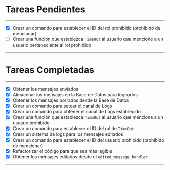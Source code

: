 # Tareas Pendientes

---
- [x] Crear un comando para establecer el ID del rol prohíbido (prohíbido de mencionar)
- [ ] Crear una función que establezca `TimeOut` al usuario que mencione a un usuario perteneciente al rol prohibido
---

# Tareas Completadas

---
- [x] Obtener los mensajes enviados
- [x] Almacenar los mensajes en la Base de Datos para logearlos
- [x] Obtener los mensajes borrados desde la Base de Datos
- [x] Crear un comando para setear el canal de Logs
- [x] Crear un comando para obtener el canal de Logs establecido
- [x] Crear una función que establezca `TimeOut` al usuario que mencione a un usuario prohibido
- [x] Crear un comando para establecer el ID del rol de `TimeOut`
- [x] Crear un sistema de logs para los mensajes editados
- [x] Crear un comando para establecer el ID del usuario prohibido (prohibido de mencionar)
- [x] Refactorizar el código para que sea más legible
- [x] Obtener los mensajes editados desde el `edited_message_handler`
---